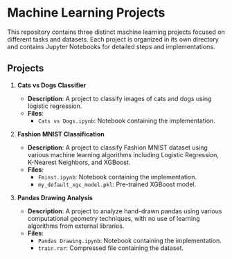 # Machine Learning Projects

This repository contains three distinct machine learning projects focused on different tasks and datasets. Each project is organized in its own directory and contains Jupyter Notebooks for detailed steps and implementations.

## Projects

1. **Cats vs Dogs Classifier**
   - **Description**: A project to classify images of cats and dogs using logistic regression.
   - **Files**:
     - `Cats vs Dogs.ipynb`: Notebook containing the implementation.

2. **Fashion MNIST Classification**
   - **Description**: A project to classify Fashion MNIST dataset using various machine learning algorithms including Logistic Regression, K-Nearest Neighbors, and XGBoost.
   - **Files**:
     - `Fminst.ipynb`: Notebook containing the implementation.
     - `my_default_xgc_model.pkl`: Pre-trained XGBoost model.

3. **Pandas Drawing Analysis**
   - **Description**: A project to analyze hand-drawn pandas using various computational geometry techniques, with no use of learning algorithms from external libraries.
   - **Files**:
     - `Pandas Drawing.ipynb`: Notebook containing the implementation.
     - `train.rar`: Compressed file containing the dataset.
